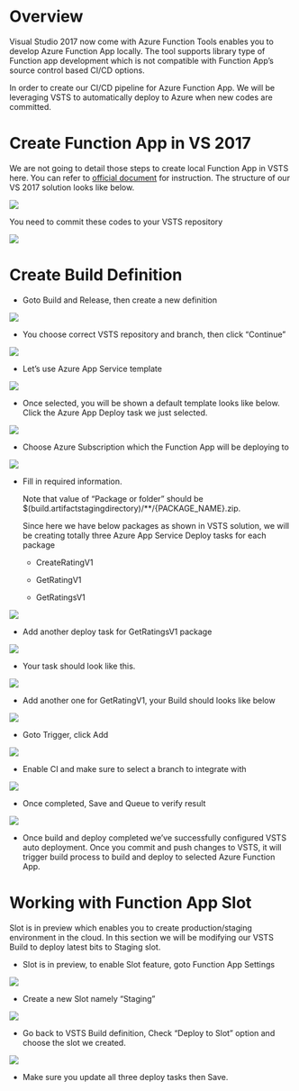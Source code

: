 Overview
========

Visual Studio 2017 now come with Azure Function Tools enables you to develop
Azure Function App locally. The tool supports library type of Function app
development which is not compatible with Function App’s source control based
CI/CD options.

In order to create our CI/CD pipeline for Azure Function App. We will be
leveraging VSTS to automatically deploy to Azure when new codes are committed.

Create Function App in VS 2017
==============================

We are not going to detail those steps to create local Function App in VSTS
here. You can refer to [official
document](https://docs.microsoft.com/en-us/azure/azure-functions/functions-develop-vs)
for instruction. The structure of our VS 2017 solution looks like below.

![](media/350fd1fde41ffa4651314f7ab2eca060.png)

You need to commit these codes to your VSTS repository

![](media/e371d38207f277e1e4ffe4be3ce187d7.png)

Create Build Definition
=======================

-   Goto Build and Release, then create a new definition

![](media/a406d4b7a5d2b781de97700743aac743.png)

-   You choose correct VSTS repository and branch, then click “Continue”

![](media/272b7fef7ff4beb2d6e76f4ce4ae39c4.png)

-   Let’s use Azure App Service template

![](media/2c29d64fc497e32961844f70b4cd98b0.png)

-   Once selected, you will be shown a default template looks like below. Click
    the Azure App Deploy task we just selected.

![](media/0bf5768b6b3c717b8c3a04028445cb04.png)

-   Choose Azure Subscription which the Function App will be deploying to

![](media/0e3d91201e123d4392bc802c16688d07.png)

-   Fill in required information.

    Note that value of “Package or folder” should be
    \$(build.artifactstagingdirectory)/\*\*/{PACKAGE_NAME}.zip.

    Since here we have below packages as shown in VSTS solution, we will be
    creating totally three Azure App Service Deploy tasks for each package

    -   CreateRatingV1

    -   GetRatingV1

    -   GetRatingsV1

![](media/10f94621f7a177f1258f9a3b4f27d1fc.png)

-   Add another deploy task for GetRatingsV1 package

![](media/121fa5e55a7706386afab96d9f194251.png)

-   Your task should look like this.

![](media/2fd4646f24bc789024dad4e5f749d91e.png)

-   Add another one for GetRatingV1, your Build should looks like below

![](media/b7c29d89d3d75005c84ff13a87317180.png)

-   Goto Trigger, click Add

![](media/a06fe1ea8b59373c403ada9a661314ad.png)

-   Enable CI and make sure to select a branch to integrate with

![](media/27ecd8364acb2de0f75053cbfed8ea33.png)

-   Once completed, Save and Queue to verify result

![](media/7d3f0a28a8ad521d7bf8683393731c3d.png)

-   Once build and deploy completed we’ve successfully configured VSTS auto
    deployment. Once you commit and push changes to VSTS, it will trigger build
    process to build and deploy to selected Azure Function App.

Working with Function App Slot
==============================

Slot is in preview which enables you to create production/staging environment in
the cloud. In this section we will be modifying our VSTS Build to deploy latest
bits to Staging slot.

-   Slot is in preview, to enable Slot feature, goto Function App Settings

![](media/52179d8ade65a92f241eb60f6d9d5c86.png)

-   Create a new Slot namely “Staging”

![](media/a36ff6aa03493621c3cece3832289b82.png)

-   Go back to VSTS Build definition, Check “Deploy to Slot” option and choose
    the slot we created.

![](media/6b8b2936cc131e6c18204759e9a62177.png)

-   Make sure you update all three deploy tasks then Save.
